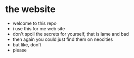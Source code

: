 # the website

- welcome to this repo
- i use this for me web site
- don't spoil the secrets for yourself, that is lame and bad
- then again you could just find them on neocities
- but like, don't
- please